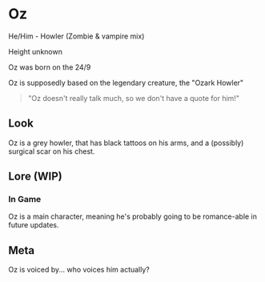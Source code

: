 # Oz
He/Him - Howler (Zombie & vampire mix)

Height unknown

Oz was born on the 24/9

Oz is supposedly based on the legendary creature, the "Ozark Howler"

> "Oz doesn't really talk much, so we don't have a quote for him!"


## Look
Oz is a grey howler, that has black tattoos on his arms, and a (possibly) surgical scar on his chest.

## Lore (WIP)
### In Game
Oz is a main character, meaning he's probably going to be romance-able in future updates.
## Meta
Oz is voiced by... who voices him actually?
